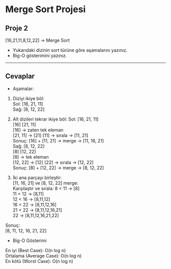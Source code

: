 # Merge Sort Projesi
## Proje 2

[16,21,11,8,12,22] -> Merge Sort

- Yukarıdaki dizinin sort türüne göre aşamalarını yazınız.
- Big-O gösterimini yazınız.

---
## Cevaplar
- Aşamalar:
1. Diziyi ikiye böl:  
   Sol:    [16, 21, 11]  
   Sağ:    [8, 12, 22]
2. Alt dizileri tekrar ikiye böl:
      Sol: [16, 21, 11]  
   [16] [21, 11]  
   [16] -> zaten tek eleman  
   [21, 11] -> [21] [11] -> sırala -> [11, 21]  
   Sonuç: [16] + [11, 21] -> merge -> [11, 16, 21]  
      Sağ: [8, 12, 22]  
   [8] [12, 22]  
   [8] -> tek eleman  
   [12, 22] -> [12] [22] -> sırala -> [12, 22]  
   Sonuç: [8] + [12, 22] -> merge -> [8, 12, 22]  

3. İki ana parçayı birleştir:  
[11, 16, 21] ve [8, 12, 22] merge:  
   Karşılaştır ve sırala:
8 < 11 → [8]  
11 < 12 → [8,11]  
12 < 16 → [8,11,12]  
16 < 22 → [8,11,12,16]  
21 < 22 → [8,11,12,16,21]  
22 → [8,11,12,16,21,22]  

Sonuç:  
  [8, 11, 12, 16, 21, 22]

- Big-O Gösterimi  

En iyi (Best Case): O(n log n)  
Ortalama (Average Case): O(n log n)  
En kötü (Worst Case): O(n log n)